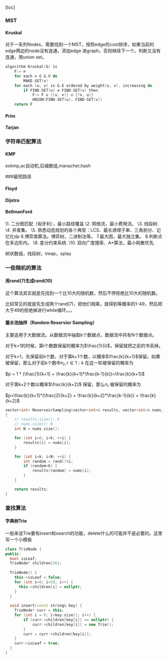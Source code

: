 [toc]



### MST

#### Kruskal

对于一系列Nodes，需要找到一个MST，按照edge的cost排序，如果当前的edge两边的node没有连通，添加edge 进graph，否则继续下一个。判断又没有连通，用union set。

```C++
algorithm Kruskal(G) is
    F:= ∅
    for each v ∈ G.V do
        MAKE-SET(v)
    for each (u, v) in G.E ordered by weight(u, v), increasing do
        if FIND-SET(u) ≠ FIND-SET(v) then
            F:= F ∪ {(u, v)} ∪ {(v, u)}
            UNION(FIND-SET(u), FIND-SET(v))
    return F
```



#### Prim





#### Tarjan





### 字符串匹配算法

#### KMP

exkmp,ac自动机,后缀数组,manacher,hash





###最短路径

#### Floyd

#### Dijstra

#### BellmanFord





\1. 二分图匹配（匈牙利），最小路径覆盖
\2. 
网络流，最小费用流。
\3. 线段树.
\4. 并查集。
\5. 
熟悉动态规划的各个典型：LCS、最长递增子串、三角剖分、记忆化dp
6.博弈类算法。博弈树，二进制法等。
7.最大团，最大独立集。
8.判断点在多边形内。
\9. 
差分约束系统.
\10. 双向广度搜索、A*算法，最小耗散优先.





树状数组，线段树，treap，splay







### 一些随机的算法

#### 用rand(7)生成rand(10)

这个算法其实就是先找到一个比10大的随机数，然后不停拒绝比10大的随机数。

比较常见的就是先生成两个rand(7)，把他们相乘，就得到等概率的1-49，然后把大于49的拒绝掉进行while循环。。。



#### 蓄水池抽样（Random Reservior Sampling）

主要适用于大数据流。从数据流中抽取k个数据点，数据流中共有N个数据点。

对于k=1的时候，第i个数数保留的概率为$\frac{1}{i}$，保留就把之前的书丢掉。

对于k>1，先保留前k个数，对于第k+1个数，以概率$\frac{k}{k+1}$保留。如果被保留，那么对于前k个数中$n_r,r \in 1:k$ 在这一轮被保留的概率为

$p = 1 * (\frac{1}{k+1} + \frac{k}{k+1}*\frac{k-1}{k})=\frac{k}{k+1}$

对于第k+2个数以概率$\frac{k}{k+2}$ 保留，那么$n_r$ 被保留的概率为

$p=\frac{k}{k+1}*(\frac{2}{k+2} + \frac{k}{k+2}*\frac{k-1}{k}) = \frac{k}{k+2}$



```C++
vector<int> ReservoirSampling(vector<int>& results, vector<int>& nums, int k)
{
    // results.size(): k
    // nums.size(): N
    int N = nums.size();

    for (int i=0; i<k; ++i) {
        results[i] = nums[i];
    }

    for (int i=k; i<N; ++i) {
        int random = rand()%i;
        if (random<k) {
            results[random] = nums[i];
        }
    }

    return results;
}
```





### 查找算法

#### 字典树Trie

一般来说Trie要有insert和search的功能，delete什么的可能并不是必要的。这里写一个小模板

```C++
class TrieNode {
public:
  bool isLeaf;
  TrieNode* children[26];
  
  TrieNode() {
    this->isLeaf = false;
    for (int i=0; i<26; i++) {
      this->children[i] = nullptr;
    }
  }
  
  void insert(const string& key) {
    TrieNode* curr = this;
    for (int i = 0; i<key.size(); i++) {
        if (curr->children[key[i]] == nullptr) {
            curr->children[key[i]] = new Trie();
        }
        curr = curr->children[key[i]];
    } 
    curr->isLeaf = true;
  }
}
```

